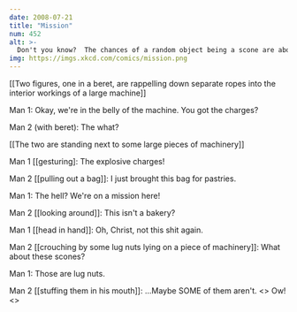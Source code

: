 ```yaml
---
date: 2008-07-21
title: "Mission"
num: 452
alt: >-
  Don't you know?  The chances of a random object being a scone are about one in six.
img: https://imgs.xkcd.com/comics/mission.png
---
```

[[Two figures, one in a beret, are rappelling down separate ropes into the interior workings of a large machine]]

Man 1: Okay, we're in the belly of the machine. You got the charges?

Man 2 (with beret): The what?

[[The two are standing next to some large pieces of machinery]]

Man 1 [[gesturing]: The explosive charges!

Man 2 [[pulling out a bag]]: I just brought this bag for pastries.

Man 1: The hell? We're on a mission here!

Man 2 [[looking around]]: This isn't a bakery?

Man 1 [[head in hand]]: Oh, Christ, not this shit again.

Man 2 [[crouching by some lug nuts lying on a piece of machinery]]: What about these scones?

Man 1: Those are lug nuts.

Man 2 [[stuffing them in his mouth]]: ...Maybe SOME of them aren't. <<crunch>> Ow! <<crunch>>

